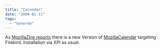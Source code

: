 ```yaml
---
title: "Calendar"
date: "2004-01-11"
tags:
  - "Generde"
---
```


As [MozillaZine reports](http://www.mozillazine.org/talkback.html?article=4164 "New Calendar XPIs Support Mozilla Thunderbird - MozillaZine Talkback") there is a new Version of [MozillaCalendar](http://www.mozilla.org/projects/calendar/) targeting Firebird. Installation via XPI as usual.
